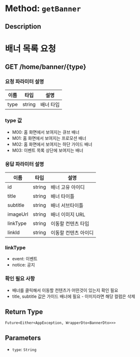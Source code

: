 # Method: `getBanner`

## Description

# 배너 목록 요청

 ## GET /home/banner/{type}

 ### 요청 파라미터 설명

 |이름|타입|설명|
 |-|-|-|
 |type|string|배너 타입|

 ### type 값
 - M00: 홈 화면에서 보여지는 큐브 배너
 - M01: 홈 화면에서 보여지는 프로모션 배너
 - M02: 홈 화면에서 보여지는 하단 가이드 배너
 - M03: 이벤트 목록 상단에 보여지는 배너

 ### 응답 파라미터 설명

 |이름|타입|설명|
 |-|-|-|
 |id|string|배너 고유 아이디|
 |title|string|배너 타이틀|
 |subtitle|string|배너 서브타이틀|
 |imageUrl|string|배너 이미지 URL|
 |linkType|string|이동할 컨텐츠 타입|
 |linkId|string|이동할 컨텐츠 아이디|

 ### linkType
 - event: 이벤트
 - notice: 공지

 ### 확인 필요 사항
 - 배너를 클릭해서 이동할 컨텐츠가 어떤것이 있는지 확인 필요
 - title, subtitle 값은 가이드 배너에 필요 - 이미지라면 해당 컬럼은 삭제

## Return Type
`Future<Either<AppException, WrapperDto<BannerDto>>>`

## Parameters

- `type`: `String`
